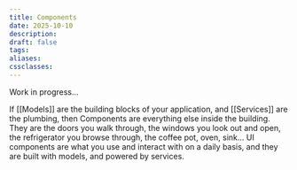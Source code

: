 ```yaml
---
title: Components
date: 2025-10-10
description:
draft: false
tags:
aliases:
cssclasses:
---
```


Work in progress...

If [[Models]] are the building blocks of your application, and [[Services]] are the plumbing, then Components are everything else inside the building.
They are the doors you walk through, the windows you look out and open, the refrigerator you browse through, the coffee pot, oven, sink...
UI components are what you use and interact with on a daily basis, and they are built with models, and powered by services.
